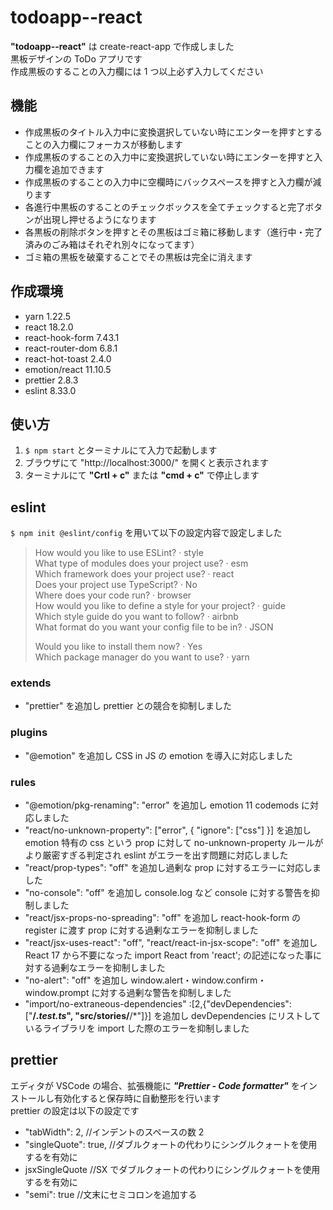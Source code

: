 # todoapp--react

**"todoapp--react"** は create-react-app で作成しました  
黒板デザインの ToDo アプリです  
作成黒板のすることの入力欄には 1 つ以上必ず入力してください

## 機能

- 作成黒板のタイトル入力中に変換選択していない時にエンターを押すとすることの入力欄にフォーカスが移動します
- 作成黒板のすることの入力中に変換選択していない時にエンターを押すと入力欄を追加できます
- 作成黒板のすることの入力中に空欄時にバックスペースを押すと入力欄が減ります
- 各進行中黒板のすることのチェックボックスを全てチェックすると完了ボタンが出現し押せるようになります
- 各黒板の削除ボタンを押すとその黒板はゴミ箱に移動します（進行中・完了済みのごみ箱はそれぞれ別々になってます）
- ゴミ箱の黒板を破棄することでその黒板は完全に消えます

## 作成環境

- yarn 1.22.5
- react 18.2.0
- react-hook-form 7.43.1
- react-router-dom 6.8.1
- react-hot-toast 2.4.0
- emotion/react 11.10.5
- prettier 2.8.3
- eslint 8.33.0

## 使い方

1. `$ npm start` とターミナルにて入力で起動します
2. ブラウザにて "http://localhost:3000/" を開くと表示されます
3. ターミナルにて **"Crtl + c"** または **"cmd + c"** で停止します

## eslint

`$ npm init @eslint/config` を用いて以下の設定内容で設定しました

> How would you like to use ESLint? · style  
> What type of modules does your project use? · esm  
> Which framework does your project use? · react  
> Does your project use TypeScript? · No  
> Where does your code run? · browser  
> How would you like to define a style for your project? · guide  
> Which style guide do you want to follow? · airbnb  
> What format do you want your config file to be in? · JSON
>
> Would you like to install them now? · Yes  
> Which package manager do you want to use? · yarn

### extends

- "prettier" を追加し prettier との競合を抑制しました

### plugins

- "@emotion" を追加し CSS in JS の emotion を導入に対応しました

### rules

- "@emotion/pkg-renaming": "error" を追加し emotion 11 codemods に対応しました
- "react/no-unknown-property": ["error", { "ignore": ["css"] }] を追加し emotion 特有の css という prop に対して no-unknown-property ルールがより厳密すぎる判定され eslint がエラーを出す問題に対応しました
- "react/prop-types": "off" を追加し過剰な prop に対するエラーに対応しました
- "no-console": "off" を追加し console.log など console に対する警告を抑制しました
- "react/jsx-props-no-spreading": "off" を追加し react-hook-form の register に渡す prop に対する過剰なエラーを抑制しました
- "react/jsx-uses-react": "off", "react/react-in-jsx-scope": "off" を追加し React 17 から不要になった import React from 'react'; の記述になった事に対する過剰なエラーを抑制しました
- "no-alert": "off" を追加し window.alert・window.confirm・window.prompt に対する過剰な警告を抑制しました
- "import/no-extraneous-dependencies" :[2,{"devDependencies": ["**/*.test.ts*", "src/stories/**/*"]}] を追加し devDependencies にリストしているライブラリを import した際のエラーを抑制しました

## prettier

エディタが VSCode の場合、拡張機能に **_"Prettier - Code formatter"_** をインストールし有効化すると保存時に自動整形を行います  
prettier の設定は以下の設定です

- "tabWidth": 2, //インデントのスペースの数 2
- "singleQuote": true, //ダブルクォートの代わりにシングルクォートを使用するを有効に
- jsxSingleQuote //SX でダブルクォートの代わりにシングルクォートを使用するを有効に
- "semi": true //文末にセミコロンを追加する
